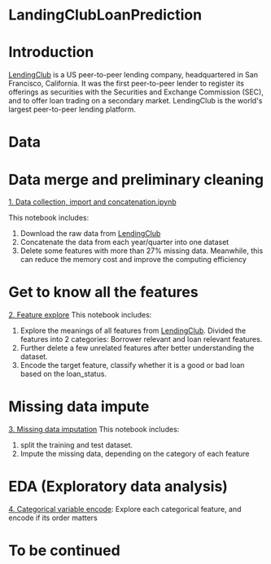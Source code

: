 # LandingClubLoanPrediction
# Introduction
[LendingClub](https://www.lendingclub.com/) is a US peer-to-peer lending company, headquartered in San Francisco, California. It was the first peer-to-peer lender to register its offerings as securities with the Securities and Exchange Commission (SEC), and to offer loan trading on a secondary market. LendingClub is the world's largest peer-to-peer lending platform.

# Data 


# Data merge and preliminary cleaning
[1. Data collection, import and concatenation.ipynb](https://github.com/Xixiong-Guo/My-project/blob/master/Lending%20club%20load%20data%20analysis/1.%20Data%20collection%2C%20import%20and%20concatenation.ipynb)

This notebook includes:
1) Download the raw data from [LendingClub](https://www.lendingclub.com/info/download-data.action)
2) Concatenate the data from each year/quarter into one dataset
3) Delete some features with more than 27% missing data. Meanwhile, this can reduce the memory cost and improve the computing efficiency 

# Get to know all the features
[2. Feature explore](https://github.com/Xixiong-Guo/My-project/blob/master/Lending%20club%20load%20data%20analysis/2.%20Feature%20explore%20and%20target%20encode.ipynb)
This notebook includes:
1) Explore the meanings of all features from [LendingClub](https://www.lendingclub.com/info/download-data.action).
Divided the features into 2 categories: Borrower relevant and loan relevant features. 
2) Further delete a few unrelated features after better understanding the dataset. 
3) Encode the target feature, classify whether it is a good or bad loan based on the loan_status.

# Missing data impute
[3. Missing data imputation](https://github.com/Xixiong-Guo/My-project/blob/master/Lending%20club%20load%20data%20analysis/3.%20Missing%20data%20impute.ipynb)
This notebook includes:
1) split the training and test dataset.
2) Impute the missing data, depending on the category of each feature

# EDA (Exploratory data analysis)
[4. Categorical variable encode](https://github.com/Xixiong-Guo/My-project/blob/master/Lending%20club%20load%20data%20analysis/4.%20Categorical%20variable%20encode.ipynb): Explore each categorical feature, and encode if its order matters 


# To be continued
